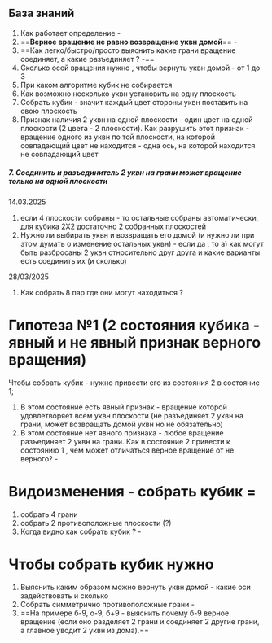 ## База знаний 
1. Как работает определение - 
2. ==**Верное вращение не равно возвращение уквн домой**== - 
3. ==Как легко/быстро/просто  выяснить какие грани вращение соединяет, а какие разъединяет ? -==
4. Сколько осей вращения нужно , чтобы вернуть уквн домой - от 1 до 3
5. При каком алгоритме кубик не собирается
6. Как возможно несколько уквн установить на одну плоскость
7. Собрать кубик - значит каждый цвет стороны уквн поставить на свою плоскость
8. Признак наличия 2 уквн на одной плоскости - один цвет на одной плоскости (2 цвета - 2 плоскости). Как разрушить этот признак - вращение одного из уквн по той плоскости, на которой совпадающий цвет не находится - одна ось, на которой находится не совпадающий цвет
##### 7. **Соединить и разъединитель 2 уквн на грани может вращение только на одной плоскости** 


14.03.2025
1. если 4 плоскости собраны - то остальные собраны автоматически, для кубика 2Х2 достаточно 2 собранных плоскостей 
2. Нужно ли выбирать уквн и возвращать его домой (и нужно ли при этом думать о изменение остальных уквн) - если да , то 
   а) как могут быть разбросаны 2 уквн относительно друг друга и какие варианты есть соединить их (и сколько)

28/03/2025
1. Как собрать 8 пар где они могут находиться ?

# Гипотеза №1 (2 состояния кубика - явный и не явный признак верного вращения)
Чтобы собрать кубик - нужно привести его из состояния 2 в состояние 1;
1. В этом состояние есть явный признак - вращение которой удовлетворяет всем уквн плоскости (не разъединяет 2 уквн на грани, может возвращать домой уквн но не обязательно)
2. В этом состояние нет явного признака - любое вращение разъединяет 2 уквн на грани.
Как в состояние 2 привести к состоянию 1 , чем может отличаться верное вращение от не верного?  -

# Видоизменения - собрать кубик = 
1. собрать 4 грани 
2. собрать 2 противоположные плоскости (?)
3. Когда видно как собрать кубик ? - 

# Чтобы собрать кубик нужно
1. Выяснить каким образом можно вернуть уквн домой - какие оси задействовать и сколько
2. Собрать симметрично противоположные грани - 
3. ==На примере б-9, о-9, б+9 - выяснить почему б-9 верное вращение (если оно разделяет 2 грани и соединяет 2 другие грани, а главное уводит 2 уквн из дома).==